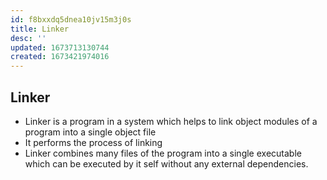 ```yaml
---
id: f8bxxdq5dnea10jv15m3j0s
title: Linker
desc: ''
updated: 1673713130744
created: 1673421974016
---
```


## Linker

- Linker is a program in a system which helps to link object modules of a program into a single object file
- It performs the process of linking
- Linker combines many files of the program into a single executable which can be executed by it self without any external dependencies.